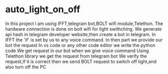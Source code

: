 # auto_light_on_off
In this project i am using IFFT,telegram bot,BOLT wifi module,Telethon.
The hardware connection is done on bolt wifi for light swithching.
We generate api hash in telegram developer website,then create a bot in telegram.
In IFFT the 'if' is set by us to any voice command. 
In then part we provide our bot the request
In vs code or any other code editor we write the python code
We get request in our bot when we give voice command
Using Telethon library we get the request from telegram bot
We verify the request,If it is correct then we send BOLT request to switch off light,and also turn off the PC

